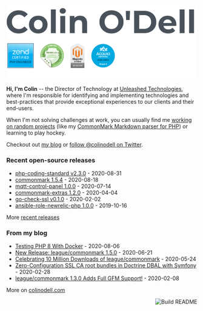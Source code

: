 ![](https://raw.githubusercontent.com/colinodell/colinodell/main/header.png)

**Hi, I'm Colin** -- the Director of Technology at [Unleashed Technologies](https://www.unleashed-technologies.com/), where I'm responsible for identifying and implementing technologies and best-practices that provide exceptional experiences to our clients and their end-users.

When I'm not solving challenges at work, you can usually find me [working on random projects](https://www.colinodell.com/projects) (like my [CommonMark Markdown parser for PHP](https://github.com/thephpleague/commonmark#leaguecommonmark)) or learning to play hockey.

Checkout out [my blog](https://www.colinodell.com/blog) or [follow @colinodell on Twitter](https://twitter.com/colinodell).

### Recent open-source releases

<!-- recent_releases starts -->
* [php-coding-standard v2.3.0](https://github.com/unleashedtech/php-coding-standard/releases/tag/v2.3.0) - 2020-08-31
* [commonmark 1.5.4](https://github.com/thephpleague/commonmark/releases/tag/1.5.4) - 2020-08-18
* [mqtt-control-panel 1.0.0](https://github.com/colinodell/mqtt-control-panel/releases/tag/1.0.0) - 2020-07-14
* [commonmark-extras 1.2.0](https://github.com/thephpleague/commonmark-extras/releases/tag/1.2.0) - 2020-04-04
* [go-check-ssl v0.1.0](https://github.com/colinodell/go-check-ssl/releases/tag/v0.1.0) - 2020-02-02
* [ansible-role-newrelic-php 1.0.0](https://github.com/unleashedtech/ansible-role-newrelic-php/releases/tag/1.0.0) - 2019-10-16
<!-- recent_releases ends -->
More [recent releases](https://github.com/colinodell/colinodell/blob/main/releases.md)

### From my blog

<!-- blog starts -->
* [Testing PHP 8 With Docker](https://www.colinodell.com/blog/202008/testing-php-8-with-docker) - 2020-08-06
* [New Release: league/commonmark 1.5.0](https://www.colinodell.com/blog/202006/new-release-leaguecommonmark-150) - 2020-06-21
* [Celebrating 10 Million Downloads of league/commonmark](https://www.colinodell.com/blog/202005/celebrating-10-million-downloads-leaguecommonmark) - 2020-05-24
* [Zero-Configuration SSL CA root bundles in Doctrine DBAL with Symfony](https://www.colinodell.com/blog/202002/zeroconfiguration-ssl-ca-root-bundles-doctrine-dbal-symfony) - 2020-02-28
* [league/commonmark 1.3.0 Adds Full GFM Support!](https://www.colinodell.com/blog/202002/league-commonmark-130-adds-full-gfm-support) - 2020-02-08
<!-- blog ends -->
More on [colinodell.com](https://www.colinodell.com/)

<a href="https://github.com/colinodell/colinodell/actions"><img src="https://github.com/colinodell/colinodell/workflows/Build%20README/badge.svg" align="right" alt="Build README"></a>
